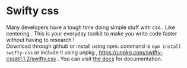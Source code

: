 # Swifty css

Many developers have a tough time doing simple stuff with css . Like centering . This is your everyday toolkit to make _you_ write code faster without having to research ! <br /> Download through github or install using npm. command is ```npm install swifty-css``` or include it using unpkg , https://unpkg.com/swifty-css@1.1.2/swifty.css .
You can visit [the docs](https://prateekpathak9002.github.io/swifty-css/) for documentation. 
